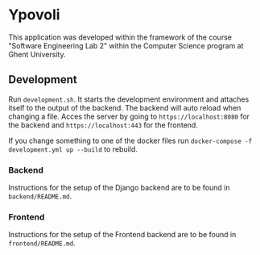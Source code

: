 # Ypovoli

This application was developed within the framework of the course "Software Engineering Lab 2" within the Computer Science program at Ghent University.

## Development

Run `development.sh`.
It starts the development environment and attaches itself to the output of the backend.
The backend will auto reload when changing a file.
Acces the server by going to `https://localhost:8080` for the backend and `https://localhost:443` for the frontend.

If you change something to one of the docker files run `docker-compose -f development.yml up --build` to rebuild.

### Backend

Instructions for the setup of the Django backend are to be found in `backend/README.md`.

### Frontend 

Instructions for the setup of the Frontend backend are to be found in `frontend/README.md`.